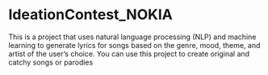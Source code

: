 # IdeationContest_NOKIA
This is a project that uses natural language processing (NLP) and machine learning to generate lyrics for songs based on the genre, mood, theme, and artist of the user’s choice. You can use this project to create original and catchy songs or parodies
